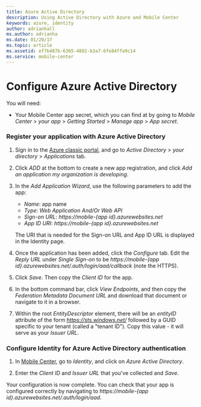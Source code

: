 ```yaml
---
title: Azure Active Directory
description: Using Active Directory with Azure and Mobile Center
keywords: azure, identity
author: adrianhall
ms.author: adrianha
ms.date: 01/20/17
ms.topic: article
ms.assetid: ef7b487b-6365-4882-b3a7-6fe84ffa9c14
ms.service: mobile-center
---
```


# Configure Azure Active Directory

You will need:
* Your Mobile Center app secret, which you can find at by going to _Mobile Center_ > _your app_ > _Getting Started_ > _Manage app_ > _App secret_.

### Register your application with Azure Active Directory

1. Sign in to the [Azure classic portal], and go to _Active Directory_ > _your directory_ > _Applications_ tab.

2. Click _ADD_ at the bottom to create a new app registration, and click _Add an application my organization is developing_.

3. In the _Add Application Wizard_, use the following parameters to add the app:
    * _Name_: app name
    * _Type_: _Web Application And/Or Web API_
    * _Sign-on URL_: _https://mobile-{app id}.azurewebsites.net_
    * _App ID URI_: _https://mobile-{app id}.azurewebsites.net_

    The URI that is needed for the Sign-on URL and App ID URL is displayed in the Identity page.

4. Once the application has been added, click the _Configure_ tab. Edit the _Reply URL_ under _Single Sign-on_ to be _https://mobile-{app id}.azurewebsites.net/.auth/login/aad/callback_ (note the HTTPS).

5. Click _Save_. Then copy the _Client ID_ for the app.

6. In the bottom command bar, click _View Endpoints_, and then copy the _Federation Metadata Document URL_ and download that document or navigate to it in a browser.

7. Within the root _EntityDescriptor_ element, there will be an _entityID_ attribute of the form _https://sts.windows.net/_ followed by a GUID specific to your tenant (called a "tenant ID"). Copy this value - it will serve as your _Issuer URL_.

### Configure Identity for Azure Active Directory authentication

1. In [Mobile Center], go to _Identity_, and click on _Azure Active Directory_.

2. Enter the _Client ID_ and _Issuer URL_ that you've collected and _Save_.

Your configuration is now complete. You can check that your app is configured correctly by navigating to _https://mobile-{app id}.azurewebsites.net/.auth/login/aad_.

[Azure classic portal]: https://portal.azure.com
[Mobile Center]: https://mobile.azure.com/

